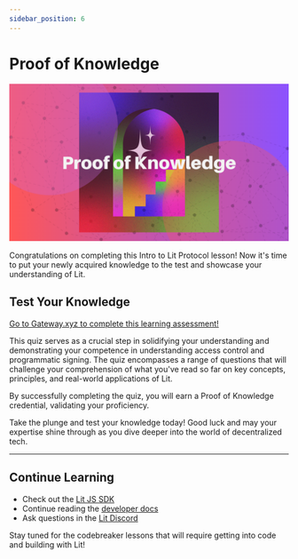 ```yaml
---
sidebar_position: 6
---
```


# Proof of Knowledge
![image](../../../../static/img/ll_pok.png)

Congratulations on completing this Intro to Lit Protocol lesson! Now it's time to put your newly acquired knowledge to the test and showcase your understanding of Lit.

## Test Your Knowledge

[Go to Gateway.xyz to complete this learning assessment!](https://www.mygateway.xyz/credential/ddbd809c-4450-4048-b11a-7f43ce048ab4)

This quiz serves as a crucial step in solidifying your understanding and demonstrating your competence in understanding access control and programmatic signing. The quiz encompasses a range of questions that will challenge your comprehension of what you've read so far on key concepts, principles, and real-world applications of Lit.

By successfully completing the quiz, you will earn a Proof of Knowledge credential, validating your proficiency.

Take the plunge and test your knowledge today! Good luck and may your expertise shine through as you dive deeper into the world of decentralized tech.

---

## Continue Learning
- Check out the [Lit JS SDK](https://github.com/LIT-Protocol/js-sdk)
- Continue reading the [developer docs](https://developer.litprotocol.com/)
- Ask questions in the [Lit Discord](https://litgateway.com/discord)

Stay tuned for the codebreaker lessons that will require getting into code and building with Lit!

